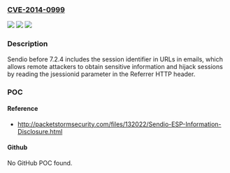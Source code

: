 ### [CVE-2014-0999](https://cve.mitre.org/cgi-bin/cvename.cgi?name=CVE-2014-0999)
![](https://img.shields.io/static/v1?label=Product&message=n%2Fa&color=blue)
![](https://img.shields.io/static/v1?label=Version&message=n%2Fa&color=blue)
![](https://img.shields.io/static/v1?label=Vulnerability&message=n%2Fa&color=brighgreen)

### Description

Sendio before 7.2.4 includes the session identifier in URLs in emails, which allows remote attackers to obtain sensitive information and hijack sessions by reading the jsessionid parameter in the Referrer HTTP header.

### POC

#### Reference
- http://packetstormsecurity.com/files/132022/Sendio-ESP-Information-Disclosure.html

#### Github
No GitHub POC found.

